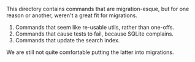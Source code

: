 This directory contains commands that are migration-esque, but for one reason or another, weren't a great fit for migrations. 

 1. Commands that seem like re-usable utils, rather than one-offs.
 2. Commands that cause tests to fail, because SQLite complains.
 3. Commands that update the search index.

We are still not quite comfortable putting the latter into migrations.